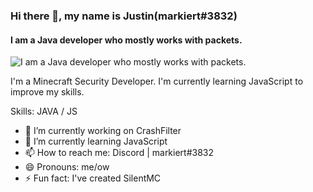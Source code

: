 ### Hi there 👋, my name is Justin(markiert#3832)
#### I am a Java developer who mostly works with packets.
![I am a Java developer who mostly works with packets.](https://cdn.discordapp.com/attachments/1083126396592869407/1091476332883497112/putty.gif)

I'm a Minecraft Security Developer.
I'm currently learning JavaScript to improve my skills.

Skills: JAVA / JS

- 🔭 I’m currently working on CrashFilter 
- 🌱 I’m currently learning JavaScript 
- 📫 How to reach me: Discord | markiert#3832 
- 😄 Pronouns: me/ow 
- ⚡ Fun fact: I've created SilentMC
